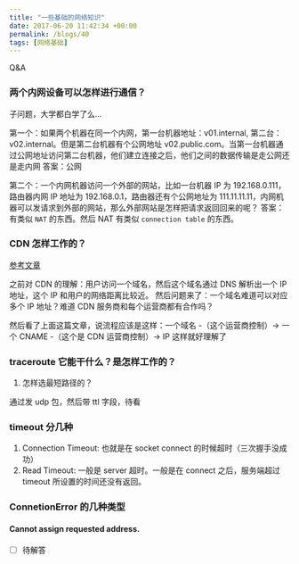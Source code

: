 ```yaml
---
title: "一些基础的网络知识"
date: 2017-06-20 11:42:34 +00:00
permalink: /blogs/40
tags: [网络基础]
---
```

Q&A

### 两个内网设备可以怎样进行通信？
子问题，大学都白学了么...

第一个：如果两个机器在同一个内网，第一台机器地址：v01.internal, 第二台：v02.internal。但是第二台机器有个公网地址 v02.public.com。当第一台机器通过公网地址访问第二台机器，他们建立连接之后，他们之间的数据传输是走公网还是走内网
答案：公网

第二个：一个内网机器访问一个外部的网站，比如一台机器 IP 为 192.168.0.111，路由器内网 IP 地址为 192.168.0.1，路由器还有个公网地址为 111.11.11.11，内网机器可以发请求到外部的网站，那么外部网站是怎样把请求返回回来的呢？
答案：有类似 `NAT` 的东西。然后 NAT 有类似 `connection table` 的东西。

### CDN 怎样工作的？
[参考文章](https://my.oschina.net/pooz/blog/95654)

之前对 CDN 的理解：用户访问一个域名，然后这个域名通过 DNS 解析出一个 IP 地址，这个 IP 和用户的网络距离比较近。
然后问题来了：一个域名难道可以对应多个 IP 地址？难道 CDN 服务商和每个运营商都有合作吗？

然后看了上面这篇文章，说流程应该是这样：一个域名 -（这个运营商控制）-> 一个 CNAME -（这个是 CDN 运营商控制）-> IP
这样就好理解了

### traceroute 它能干什么？是怎样工作的？
1. 怎样选最短路径的？

通过发 udp 包，然后带 ttl 字段，待看

### timeout 分几种

1. Connection Timeout: 也就是在 socket connect 的时候超时（三次握手没成功）
2. Read Timeout: 一般是 server 超时。一般是在 connect 之后，服务端超过 timeout 所设置的时间还没有返回。

### ConnetionError 的几种类型

#### Cannot assign requested address.
 - [ ] 待解答

